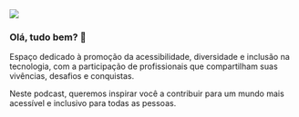 <img src="https://focoacessivel.com.br/img/banner.png" />

### Olá, tudo bem? 👋

Espaço dedicado à promoção da acessibilidade, diversidade e inclusão na tecnologia, com a participação de profissionais que compartilham suas vivências, desafios e conquistas.

Neste podcast, queremos inspirar você a contribuir para um mundo mais acessível e inclusivo para todas as pessoas.

